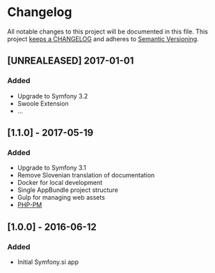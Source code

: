 # Changelog

All notable changes to this project will be documented in this file. This project
[keeps a CHANGELOG](http://keepachangelog.com/) and adheres to
[Semantic Versioning](http://semver.org/).


## [UNREALEASED] 2017-01-01

### Added

* Upgrade to Symfony 3.2
* Swoole Extension
* ...

## [1.1.0] - 2017-05-19

### Added

* Upgrade to Symfony 3.1
* Remove Slovenian translation of documentation
* Docker for local development
* Single AppBundle project structure
* Gulp for managing web assets
* [PHP-PM](https://github.com/php-pm)

## [1.0.0] - 2016-06-12

### Added

* Initial Symfony.si app
